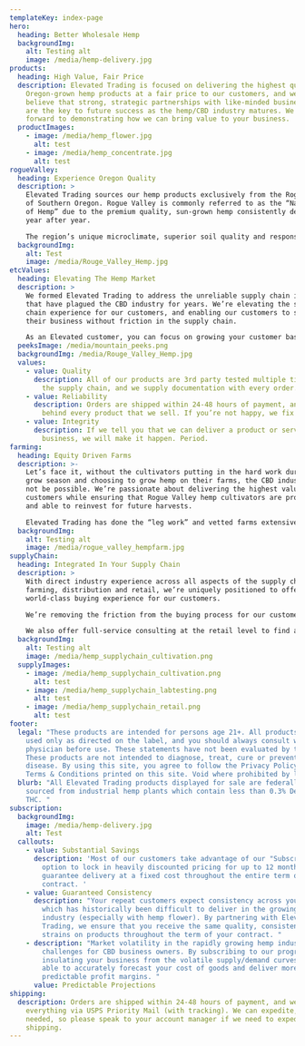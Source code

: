 ```yaml
---
templateKey: index-page
hero:
  heading: Better Wholesale Hemp
  backgroundImg:
    alt: Testing alt
    image: /media/hemp-delivery.jpg
products:
  heading: High Value, Fair Price
  description: Elevated Trading is focused on delivering the highest quality,
    Oregon-grown hemp products at a fair price to our customers, and we firmly
    believe that strong, strategic partnerships with like-minded business owners
    are the key to future success as the hemp/CBD industry matures. We look
    forward to demonstrating how we can bring value to your business.
  productImages:
    - image: /media/hemp_flower.jpg
      alt: test
    - image: /media/hemp_concentrate.jpg
      alt: test
rogueValley:
  heading: Experience Oregon Quality
  description: >
    Elevated Trading sources our hemp products exclusively from the Rogue Valley
    of Southern Oregon. Rogue Valley is commonly referred to as the “Napa Valley
    of Hemp” due to the premium quality, sun-grown hemp consistently delivered
    year after year. 

    The region’s unique microclimate, superior soil quality and responsible farming practices all unite to deliver a CBD product that simply outperforms other regions in the United States.
  backgroundImg:
    alt: Test
    image: /media/Rouge_Valley_Hemp.jpg
etcValues:
  heading: Elevating The Hemp Market
  description: >
    We formed Elevated Trading to address the unreliable supply chain issues
    that have plagued the CBD industry for years. We’re elevating the supply
    chain experience for our customers, and enabling our customers to scale
    their business without friction in the supply chain. 

    As an Elevated customer, you can focus on growing your customer base knowing we’re hard at work ensuring the highest quality and reliability of every product that we supply for your business.
  peeksImage: /media/mountain_peeks.png
  backgroundImg: /media/Rouge_Valley_Hemp.jpg
  values:
    - value: Quality
      description: All of our products are 3rd party tested multiple times throughout
        the supply chain, and we supply documentation with every order.
    - value: Reliability
      description: Orders are shipped within 24-48 hours of payment, and we stand
        behind every product that we sell. If you’re not happy, we fix it
    - value: Integrity
      description: If we tell you that we can deliver a product or service for your
        business, we will make it happen. Period.
farming:
  heading: Equity Driven Farms
  description: >-
    Let’s face it, without the cultivators putting in the hard work during the
    grow season and choosing to grow hemp on their farms, the CBD industry would
    not be possible. We’re passionate about delivering the highest value for our
    customers while ensuring that Rogue Valley hemp cultivators are profitable
    and able to reinvest for future harvests.

    Elevated Trading has done the “leg work” and vetted farms extensively to form strategic partnerships with the premier grow operations and extraction facilities in Southern Oregon. Our customers are welcome to visit our farms and extraction facilities to see how much care and effort goes into maintaining a premium, compliant, and consistent portfolio of products.
  backgroundImg:
    alt: Testing alt
    image: /media/rogue_valley_hempfarm.jpg
supplyChain:
  heading: Integrated In Your Supply Chain
  description: >
    With direct industry experience across all aspects of the supply chain, from
    farming, distribution and retail, we’re uniquely positioned to offer a
    world-class buying experience for our customers.  

    We’re removing the friction from the buying process for our customers that want high value products but don’t have the time and/or staff to form strategic partnerships directly at the source.

    We also offer full-service consulting at the retail level to find a profitable product mix that will satisfy your customers while maintaining the unique essence of your retail brand. We don’t just sell products, we solve problems.
  backgroundImg:
    alt: Testing alt
    image: /media/hemp_supplychain_cultivation.png
  supplyImages:
    - image: /media/hemp_supplychain_cultivation.png
      alt: test
    - image: /media/hemp_supplychain_labtesting.png
      alt: test
    - image: /media/hemp_supplychain_retail.png
      alt: test
footer:
  legal: "These products are intended for persons age 21+. All products should be
    used only as directed on the label, and you should always consult with a
    physician before use. These statements have not been evaluated by the FDA.
    These products are not intended to diagnose, treat, cure or prevent any
    disease. By using this site, you agree to follow the Privacy Policy and all
    Terms & Conditions printed on this site. Void where prohibited by law. "
  blurb: "All Elevated Trading products displayed for sale are federally legal and
    sourced from industrial hemp plants which contain less than 0.3% Delta-9
    THC. "
subscription:
  backgroundImg:
    image: /media/hemp-delivery.jpg
    alt: Test
  callouts:
    - value: Substantial Savings
      description: 'Most of our customers take advantage of our "Subscribe & Save"
        option to lock in heavily discounted pricing for up to 12 months and
        guarantee delivery at a fixed cost throughout the entire term of your
        contract. '
    - value: Guaranteed Consistency
      description: "Your repeat customers expect consistency across your product lines
        which has historically been difficult to deliver in the growing CBD
        industry (especially with hemp flower). By partnering with Elevated
        Trading, we ensure that you receive the same quality, consistency, and
        strains on products throughout the term of your contract. "
    - description: "Market volatility in the rapidly growing hemp industry causes real
        challenges for CBD business owners. By subscribing to our program and
        insulating your business from the volatile supply/demand curves, you're
        able to accurately forecast your cost of goods and deliver more
        predictable profit margins. "
      value: Predictable Projections
shipping:
  description: Orders are shipped within 24-48 hours of payment, and we ship
    everything via USPS Priority Mail (with tracking). We can expedite, if
    needed, so please speak to your account manager if we need to expedite
    shipping.
---
```

